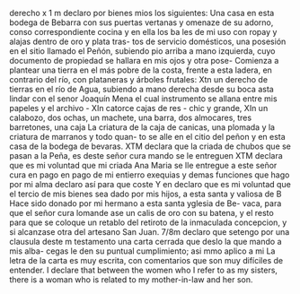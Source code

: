 derecho
x 1 m declaro por bienes mios los siguientes: Una casa en esta bodega de Bebarra con sus puertas vertanas y omenaze de su adorno, conso correspondiente cocina y en ella los ba
les de mi uso con ropay y alajas dentro de oro y plata tras-
tos de servicio domésticos, una posesión en el sitio llamado el Peñón, subiendo pio arriba a mano izquierda, cuyo documento de propiedad se hallara en mis ojos y otra pose-
Comienza a plantear una tierra en el más pobre de la costa, frente a esta ladera, en contrario del río, con plataneras y árboles frutales: Xtn un derecho de tierras en el río de Agua, subiendo a mano derecha desde su boca asta lindar
con el senor Joaquín Mena el cual instrumento se allana entre mis papeles y el archivo - XIn catorce cajas de res - chic y grande, XIn un calabozo, dos ochas, un machete, una barra, dos almocares, tres barretones, una caja
La criatura de la caja de canicas, una plomada y la criatura de marranos y todo quan- to se alle en el citio del peñon y en esta casa de la bodega de bevaras.
XTM declara que la criada de chubos que se pasan a la Peña, es deste señor cura mando se le entreguen
XTM declara que es mi voluntad que mi criada Ana Maria se lle entregue a este señor cura en pago en pago de
mi entierro exequias y demas funciones que hago por mi alma declaro así para que coste
Y en declaro que es mi voluntad que el tercio de mis bienes sea dado por mis hijos, a esta santa y valiosa de B
Hace sido donado por mi hermano a esta santa yglesia de Be-
vaca, para que el señor cura lomande ase un calis de oro
con su batena, y el resto para que se coloque un retablo del
retiroto de la inmaculada concepcion, y si alcanzase otra
del artesano San Juan.
7/8m declaro que setengo por una clausula deste m testamento una carta cerrada que deslo la que mando a mis alba- cegas le den su puntual cumplimiento; asi mmo aplico a mi
La letra de la carta es muy escrita, con comentarios que son muy difíciles de entender.
I declare that between the women who I refer to as my sisters, there is a woman who is related to my mother-in-law and her son.